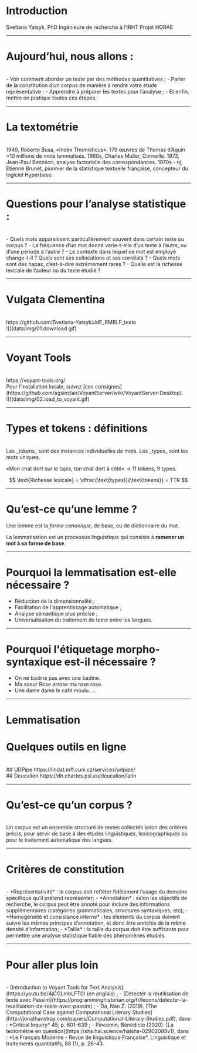 
# Introduction

Svetlana Yatsyk, PhD
Ingénieure de recherche à l’IRHT
Projet HORAE

---
# Aujourd’hui, nous allons :
<br>
- Voir comment aborder un texte par des méthodes quantitatives ;
- Parler de la constitution d’un corpus de manière à rendre votre étude représentative ;
- Apprendre à préparer les textes pour l’analyse ;
- Et enfin, mettre en pratique toutes ces étapes.

---
# La textométrie 
<br>
1949, Roberto Busa, «Index Thomisticus». 179 œuvres de Thomas d’Aquin >10 millions de mots lemmatisés.
1960s, Charles Muller, Corneille.
1973, Jean-Paul Benzécri, analyse factorielle des correspondances.
1970s - nj, Étienne Brunet, pionnier de la statistique textuelle française, concepteur du logiciel Hyperbase. 

---
# Questions pour l’analyse statistique :
<br>
- Quels mots apparaissent particulièrement souvent dans certain texte ou corpus ?
- La fréquence d’un mot donné varie-t-elle d’un texte à l’autre, ou d’une période à l’autre ?
- Le contexte dans lequel ce mot est employé change-t-il ? Quels sont ses collocations et ses corrélats ?
- Quels mots sont des hapax, c’est-à-dire extrêmement rares ?
- Quelle est la richesse lexicale de l’auteur ou du texte étudié ?

---
# Vulgata Clementina
<br>
https://github.com/Svetlana-Yatsyk/JdE_RMBLF_texto
<br>
![](data/img/01.download.gif)

---
# Voyant Tools
<br>
https://voyant-tools.org/
<br>
Pour l’installation locale, suivez [ces consignes](https://github.com/sgsinclair/VoyantServer/wiki/VoyantServer-Desktop).
<br>
![](data/img/02.load_to_voyant.gif)

---
# Types et tokens :  définitions
<br>
Les _tokens_ sont des instances individuelles de mots.
Les _types_ sont les mots uniques.

«Mon chat dort sur le tapis, ton chat dort à côté» → 11 tokens, 9 types.

$$
\text{Richesse lexicale} = \dfrac{\text{types}}{\text{tokens}} = TTR
$$

---
# Qu’est-ce qu’une lemme ?

Une lemme est la _forme canonique_, de base, ou de dictionnaire du mot.
	 	 	 	
La lemmatisation est un processus linguistique qui consiste à **ramener un mot à sa forme de base**. 

---
# Pourquoi la lemmatisation est-elle nécessaire ?

- Réduction de la dimensionnalité ;
- Facilitation de l'apprentissage automatique ;
- Analyse sémantique plus précise ;
- Universalisation du traitement de texte entre les langues.

---
# Pourquoi l'étiquetage morpho-syntaxique est-il nécessaire ?

- On ne badine pas avec une badine.
- Ma soeur Rose arrose ma rose rose.
- Une dame dame le café moulu.
...

---
# Lemmatisation

# Quelques outils en ligne
<br>
## UDPipe
https://lindat.mff.cuni.cz/services/udpipe/

<br>
## Deucalion
https://dh.chartes.psl.eu/deucalion/latin

---
# Qu’est-ce qu’un corpus ?
<br>
Un corpus est un ensemble structuré de textes collectés selon des critères précis, pour servir de base à des études linguistiques, lexicographiques ou pour le traitement automatique des langues.

---
# Critères de constitution
<br>
- *Représentativité* : le corpus doit refléter fidèlement l’usage du domaine spécifique qu’il prétend représenter;
- *Annotation* : selon les objectifs de recherche, le corpus peut être annoté pour inclure des informations supplémentaires (catégories grammaticales, structures syntaxiques, etc);
- *Homogénéité et consistance interne* : les éléments du corpus doivent suivre les mêmes principes d’annotation, et donc être enrichis de la même densité d’information;
- *Taille* : la taille du corpus doit être suffisante pour permettre une analyse statistique fiable des phénomènes étudiés.

---
# Pour aller plus loin
<br>
- [Introduction to Voyant Tools for Text Analysis](https://youtu.be/4jCGLmbLFT0) (en anglais) ;
- [Détecter la réutilisation de texte avec Passim](https://programminghistorian.org/fr/lecons/detecter-la-reutilisation-de-texte-avec-passim) ;
- Da, Nan Z. (2019). [The Computational Case against Computational Literary Studies](http://jonathanstray.com/papers/Computational-Literary-Studies.pdf), dans : *Critical Inquiry* 45, p. 601–639 ;
- Pincemin, Bénédicte (2020). [La textométrie en question](https://shs.hal.science/halshs-02902088v1), dans : *Le Français Moderne - Revue de linguistique Française*, Linguistique et traitements quantitatifs, 88 (1), p. 26–43.
